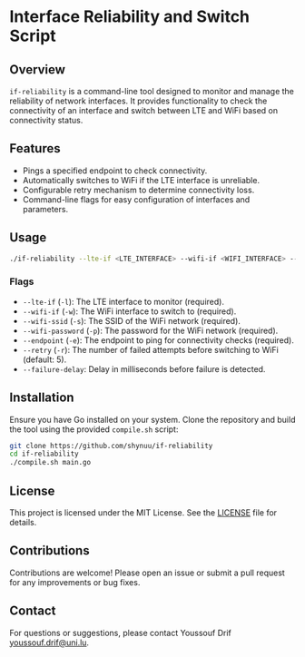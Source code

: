 # Interface Reliability and Switch Script

## Overview

`if-reliability` is a command-line tool designed to monitor and manage the reliability of network interfaces. It provides functionality to check the connectivity of an interface and switch between LTE and WiFi based on connectivity status.

## Features

- Pings a specified endpoint to check connectivity.
- Automatically switches to WiFi if the LTE interface is unreliable.
- Configurable retry mechanism to determine connectivity loss.
- Command-line flags for easy configuration of interfaces and parameters.

## Usage

```bash
./if-reliability --lte-if <LTE_INTERFACE> --wifi-if <WIFI_INTERFACE> --wifi-ssid <WIFI_SSID> --wifi-password <WIFI_PASSWORD> --endpoint <ENDPOINT> --failure-delay <DELAY_IN_MS>
```

### Flags

- `--lte-if` (`-l`): The LTE interface to monitor (required).
- `--wifi-if` (`-w`): The WiFi interface to switch to (required).
- `--wifi-ssid` (`-s`): The SSID of the WiFi network (required).
- `--wifi-password` (`-p`): The password for the WiFi network (required).
- `--endpoint` (`-e`): The endpoint to ping for connectivity checks (required).
- `--retry` (`-r`): The number of failed attempts before switching to WiFi (default: 5).
- `--failure-delay`: Delay in milliseconds before failure is detected.

## Installation

Ensure you have Go installed on your system. Clone the repository and build the tool using the provided `compile.sh` script:

```bash
git clone https://github.com/shynuu/if-reliability
cd if-reliability
./compile.sh main.go
```

## License

This project is licensed under the MIT License. See the [LICENSE](LICENSE) file for details.

## Contributions

Contributions are welcome! Please open an issue or submit a pull request for any improvements or bug fixes.

## Contact

For questions or suggestions, please contact Youssouf Drif <youssouf.drif@uni.lu>.
